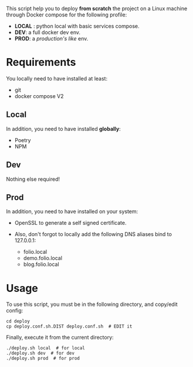 This script help you to deploy **from scratch** the project on a Linux machine
through Docker compose for the following profile:

* **LOCAL** : python local with basic services compose.
* **DEV**: a full docker dev env.
* **PROD**: a *production's like* env.

# Requirements

You locally need to have installed at least:
* git
* docker compose V2

## Local

In addition, you need to have installed **globally**:
* Poetry
* NPM

## Dev

Nothing else required!

## Prod

In addition, you need to have installed on your system:
* OpenSSL to generate a self signed certificate.

* Also, don't forgot to locally add the following DNS aliases bind to 127.0.0.1:
  * folio.local
  * demo.folio.local
  * blog.folio.local

# Usage

To use this script, you must be in the following directory, and copy/edit config:
````
cd deploy
cp deploy.conf.sh.DIST deploy.conf.sh  # EDIT it
````

Finally, execute it from the current directory:
````
./deploy.sh local  # for local
./deploy.sh dev  # for dev
./deploy.sh prod  # for prod
````
